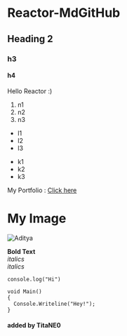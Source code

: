 # Reactor-MdGitHub

## Heading 2

### h3

#### h4

Hello Reactor :)

1. n1
2. n2
3. n3

* l1
* l2
* l3

- k1
- k2
- k3

My Portfolio : [Click here](https://adityaoberai.live)

# My Image

![Aditya](https://adityaoberai.live/Assets/img/Personal/Aditya%20-%20Cartoon.jpg)


**Bold Text**  
*italics*  
_italics_

`console.log("Hi")`

```
void Main()
{
  Console.Writeline("Hey!");
}
```


#### added by TitaNE0
